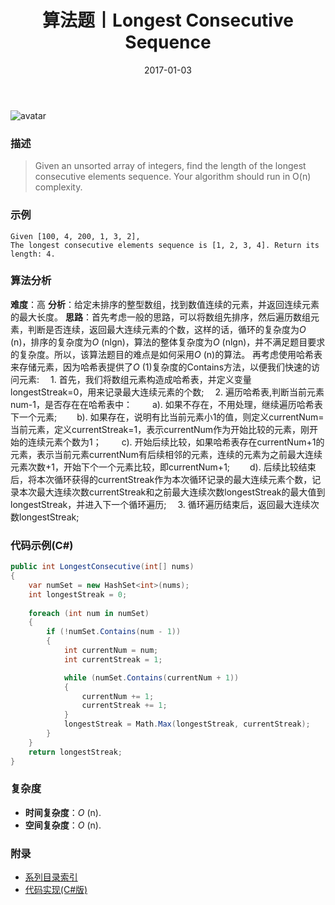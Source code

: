 ﻿---
title: 算法题丨Longest Consecutive Sequence
tags:
  - 算法
  - 编程技巧
  - 数据结构
categories: 计算机基础
date: 2017-01-03
---
![avatar](/uploads/images/43aa6878-123e-40ae-84c5-ca0e19bee1ae.jpg)
### 描述
>Given an unsorted array of integers, find the length of the longest consecutive elements sequence.
Your algorithm should run in O(n) complexity.

### 示例
 ```
Given [100, 4, 200, 1, 3, 2],
The longest consecutive elements sequence is [1, 2, 3, 4]. Return its length: 4.
 ```
<!-- more -->
### 算法分析
**难度**：高
**分析**：给定未排序的整型数组，找到数值连续的元素，并返回连续元素的最大长度。
**思路**：首先考虑一般的思路，可以将数组先排序，然后遍历数组元素，判断是否连续，返回最大连续元素的个数，这样的话，循环的复杂度为*O* (n)，排序的复杂度为*O* (nlgn)，算法的整体复杂度为*O* (nlgn)，并不满足题目要求的复杂度。所以，该算法题目的难点是如何采用*O* (n)的算法。
再考虑使用哈希表来存储元素，因为哈希表提供了*O* (1)复杂度的Contains方法，以便我们快速的访问元素:
&emsp;1. 首先，我们将数组元素构造成哈希表，并定义变量longestStreak=0，用来记录最大连续元素的个数;
&emsp;2. 遍历哈希表,判断当前元素num-1，是否存在在哈希表中：
&emsp;&emsp;a). 如果不存在，不用处理，继续遍历哈希表下一个元素;
&emsp;&emsp;b). 如果存在，说明有比当前元素小1的值，则定义currentNum=当前元素，定义currentStreak=1，表示currentNum作为开始比较的元素，刚开始的连续元素个数为1；
&emsp;&emsp;c). 开始后续比较，如果哈希表存在currentNum+1的元素，表示当前元素currentNum有后续相邻的元素，连续的元素为之前最大连续元素次数+1，开始下个一个元素比较，即currentNum+1;
&emsp;&emsp;d). 后续比较结束后，将本次循环获得的currentStreak作为本次循环记录的最大连续元素个数，记录本次最大连续次数currentStreak和之前最大连续次数longestStreak的最大值到longestStreak，并进入下一个循环遍历;
&emsp;3. 循环遍历结束后，返回最大连续次数longestStreak;

### 代码示例(C#)
```csharp
public int LongestConsecutive(int[] nums)
{
    var numSet = new HashSet<int>(nums);
    int longestStreak = 0;
    
    foreach (int num in numSet)
    {
        if (!numSet.Contains(num - 1))
        {
            int currentNum = num;
            int currentStreak = 1;

            while (numSet.Contains(currentNum + 1))
            {
                currentNum += 1;
                currentStreak += 1;
            }
            longestStreak = Math.Max(longestStreak, currentStreak);
        }
    }
    return longestStreak;
}                                            
 ```
### 复杂度
- **时间复杂度**：*O* (n). 
- **空间复杂度**：*O* (n).

### 附录
- [系列目录索引](/posts/algorithm/index/)
- [代码实现(C#版)](https://github.com/lizzie2008/LeetCode.git)
